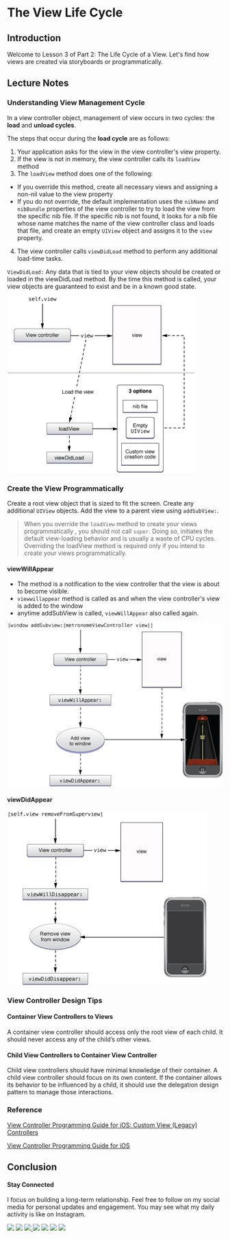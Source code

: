 # The View Life Cycle

## Introduction
Welcome to Lesson 3 of Part 2: The Life Cycle of a View. Let's find how views are created via storyboards or programmatically.

## Lecture Notes

### Understanding View Management Cycle
In a view controller object, management of view occurs in two cycles: the **load** and **unload cycles**.

The steps that occur during the **load cycle** are as follows:
 1. Your application asks for the view in the view controller's view property.
 2. If the view is not in memory, the view controller calls its `loadView` method
 3. The `loadView` method does one of the following:
- If you override this method, create all necessary views and assigning a non-nil value to the view property
- If you do not override, the default implementation uses the `nibName` and `nibBundle` properties of the view controller to try to load the view from the specific nib file. If the specific nib is not found, it looks for a nib file whose name matches the name of the view controller class and loads that file, and create an empty `UIView` object and assigns it to the `view` property.
4. The view controller calls `viewDidLoad` method to perform any additional load-time tasks.

`ViewDidLoad:` Any data that is tied to your view objects should be created or loaded in the viewDidLoad method. By the time this method is called, your view objects are guaranteed to exist and be in a known good state.


<img src="/2000/2100/resources/2103_view_life_cycle.jpg" alt="View load cycle"/>

### Create the View Programmatically
Create a root view object that is sized to fit the screen. Create any additional `UIView` objects. Add the view to a parent view using `addSubView:`.

> When you override the `loadView` method to create your views programmatically , you should not call `super`. Doing so, initiates the default view-loading behavior and is usually a waste of CPU cycles. Overriding the loadView method is required only if you intend to create your views programmatically.

#### viewWillAppear
 - The method is a notification to the view controller that the view is about to become visible.
 - `viewwillappear` method is called as and when the view controller's view is added to the window
 - anytime addSubView is called, `viewWillAppear` also called again.

<img src="/2000/2100/resources/2103_viewappear_process.jpg" alt="viewWillAppear Process"/>

#### viewDidAppear
<img src="/2000/2100/resources/2103_viewdisappear_process.jpg"  alt="viewDisappear Process"/>

### View Controller Design Tips

#### Container View Controllers to Views  
A container view controller should access only the root view of each child. It should never access any of the child’s other views.

#### Child View Controllers to Container View Controller
 Child view controllers should have minimal knowledge of their container. A child view controller should focus on its own content. If the container allows its behavior to be influenced by a child, it should use the delegation design pattern to manage those interactions.

### Reference
[View Controller Programming Guide for iOS: Custom View (Legacy) Controllers](https://developer.apple.com/legacy/library/documentation/WindowsViews/Conceptual/ViewControllerPGforiOSLegacy/BasicViewControllers/BasicViewControllers.html#//apple_ref/doc/uid/TP40011381-CH101-SW2)

[View Controller Programming Guide for iOS](https://developer.apple.com/library/content/featuredarticles/ViewControllerPGforiPhoneOS/index.html#//apple_ref/doc/uid/TP40007457-CH2-SW1)

## Conclusion

#### Stay Connected
I focus on building a long-term relationship. Feel free to follow on my social media for personal updates and engagement. You may see what my daily activity is like on Instagram.  

<p>
<a href="http://bobthedeveloper.io"><img src="https://img.shields.io/badge/Personal-Website-333333.svg"></a>
<a href="https://facebook.com/bobthedeveloper"><img src="https://img.shields.io/badge/Facebook-Like-3B5998.svg"></a> <a href="https://youtube.com/bobthedeveloper"><img src="https://img.shields.io/badge/YouTube-Subscribe-CE1312.svg"</a> <a href="https://twitter.com/bobleesj"><img src="https://img.shields.io/badge/Twitter-Follow-55ACEE.svg"></a> <a href="https://instagram.com/bobthedev
"><img src="https://img.shields.io/badge/Instagram-Follow-BB2F92.svg"></a> <a href="https://linkedin.com/in/bobleesj"><img src= "https://img.shields.io/badge/LinkedIn-Connect-0077B5.svg"></a>
<a href="https://medium.com/@bobleesj"><img src="https://img.shields.io/badge/Medium-Read-00AB6C.svg"/></a>
</p>
